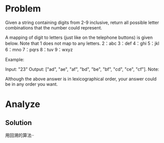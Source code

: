 # Problem
Given a string containing digits from 2-9 inclusive, return all possible letter combinations that the number could represent.

A mapping of digit to letters (just like on the telephone buttons) is given below. Note that 1 does not map to any letters.
2：abc
3：def
4：ghi
5：jkl
6：mno
7：pqrs
8：tuv
9：wxyz

Example:

Input: "23"
Output: ["ad", "ae", "af", "bd", "be", "bf", "cd", "ce", "cf"].
Note:

Although the above answer is in lexicographical order, your answer could be in any order you want.


# Analyze
## Solution
用回溯的算法··
